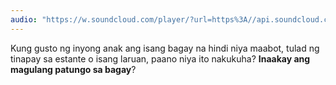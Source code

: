 ```yaml
---
audio: "https://w.soundcloud.com/player/?url=https%3A//api.soundcloud.com/tracks/1472898778%3Fsecret_token%3Ds-jbmJ6R6zqH8&color=%23ff5500&auto_play=true&hide_related=false&show_comments=true&show_user=true&show_reposts=false&show_teaser=true&visual=true"
---
```


Kung gusto ng inyong anak ang isang bagay na hindi niya maabot, tulad ng tinapay sa estante o isang laruan, paano niya ito nakukuha? <strong>Inaakay ang magulang patungo sa bagay</strong>?